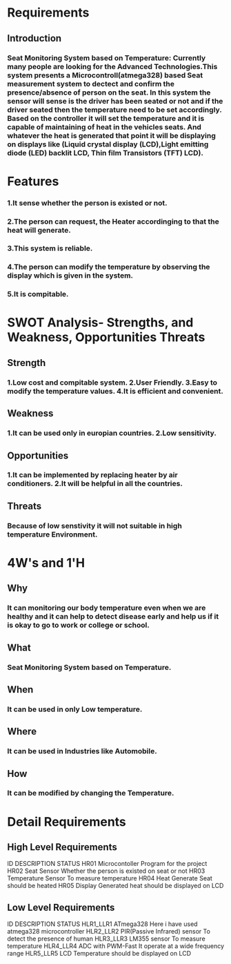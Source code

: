 # Requirements
## Introduction
### Seat Monitoring System based on Temperature: Currently many people are looking for the Advanced Technologies.This system presents a Microcontroll(atmega328) based Seat measurement system to dectect and confirm the presence/absence of person on the seat. In this system the sensor will sense is the driver has been seated or not and if the driver seated then the temperature need to be set accordingly. Based on the controller it will set the temperature and it is capable of maintaining of heat in the vehicles seats. And whatever the heat is generated that point it will be displaying on displays like (Liquid crystal display (LCD),Light emitting diode (LED) backlit LCD, Thin film Transistors (TFT) LCD).

# Features
### 1.It sense whether the person is existed or not.
### 2.The person can request, the Heater accordinging to that the heat will generate.
### 3.This system is reliable.
### 4.The person can modify the temperature by observing the display which is given in the system.
### 5.It is compitable.

# SWOT Analysis- Strengths, and Weakness, Opportunities Threats
## Strength
### 1.Low cost and compitable system. 2.User Friendly. 3.Easy to modify the temperature values. 4.It is efficient and convenient.

## Weakness
### 1.It can be used only in europian countries. 2.Low sensitivity.

## Opportunities
### 1.It can be implemented by replacing heater by air conditioners. 2.It will be helpful in all the countries.

## Threats
### Because of low senstivity it will not suitable in high temperature Environment.

# 4W's and 1'H
## Why
### It can monitoring our body temperature even when we are healthy and it can help to detect disease early and help us if it is okay to go to work or college or school.

## What
### Seat Monitoring System based on Temperature.

## When
### It can be used in only Low temperature.

## Where
### It can be used in Industries like Automobile.

## How
### It can be modified by changing the Temperature.

# Detail Requirements
## High Level Requirements
ID	DESCRIPTION	STATUS
HR01	Microcontoller	Program for the project
HR02	Seat Sensor	Whether the person is existed on seat or not
HR03	Temperature Sensor	To measure temperature
HR04	Heat Generate	Seat should be heated
HR05	Display	Generated heat should be displayed on LCD
## Low Level Requirements
ID	DESCRIPTION	STATUS
HLR1_LLR1	ATmega328	Here i have used atmega328 microcontroller
HLR2_LLR2	PIR(Passive Infrared) sensor	To detect the presence of human
HLR3_LLR3	LM355 sensor	To measure temperature
HLR4_LLR4	ADC with PWM-Fast	It operate at a wide frequency range
HLR5_LLR5	LCD	Temperature should be displayed on LCD
